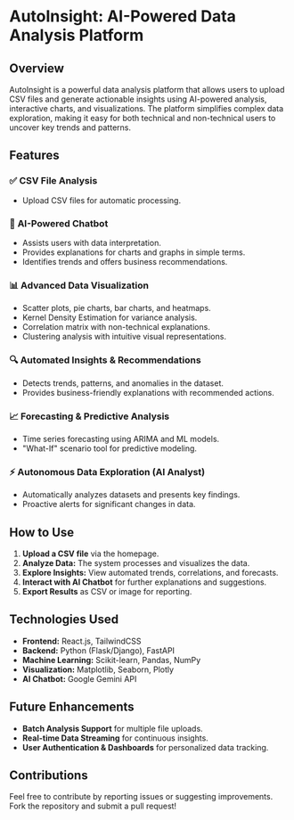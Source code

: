 # AutoInsight: AI-Powered Data Analysis Platform

## Overview

AutoInsight is a powerful data analysis platform that allows users to upload CSV files and generate actionable insights using AI-powered analysis, interactive charts, and visualizations. The platform simplifies complex data exploration, making it easy for both technical and non-technical users to uncover key trends and patterns.

## Features

### ✅ **CSV File Analysis**

- Upload CSV files for automatic processing.



### 🤖 **AI-Powered Chatbot**

- Assists users with data interpretation.
- Provides explanations for charts and graphs in simple terms.
- Identifies trends and offers business recommendations.

### 📊 **Advanced Data Visualization**

- Scatter plots, pie charts, bar charts, and heatmaps.
- Kernel Density Estimation for variance analysis.
- Correlation matrix with non-technical explanations.
- Clustering analysis with intuitive visual representations.

### 🔍 **Automated Insights & Recommendations**

- Detects trends, patterns, and anomalies in the dataset.
- Provides business-friendly explanations with recommended actions.

### 📈 **Forecasting & Predictive Analysis**

- Time series forecasting using ARIMA and ML models.
- "What-If" scenario tool for predictive modeling.

###

### ⚡ **Autonomous Data Exploration (AI Analyst)**

- Automatically analyzes datasets and presents key findings.
- Proactive alerts for significant changes in data.

## How to Use

1. **Upload a CSV file** via the homepage.
2. **Analyze Data:** The system processes and visualizes the data.
3. **Explore Insights:** View automated trends, correlations, and forecasts.
4. **Interact with AI Chatbot** for further explanations and suggestions.
5. **Export Results** as CSV or image for reporting.

## Technologies Used

- **Frontend:** React.js, TailwindCSS
- **Backend:** Python (Flask/Django), FastAPI
- **Machine Learning:** Scikit-learn, Pandas, NumPy
- **Visualization:** Matplotlib, Seaborn, Plotly
- **AI Chatbot:** Google Gemini API



## Future Enhancements

- **Batch Analysis Support** for multiple file uploads.
- **Real-time Data Streaming** for continuous insights.
- **User Authentication & Dashboards** for personalized data tracking.

## Contributions

Feel free to contribute by reporting issues or suggesting improvements. Fork the repository and submit a pull request!

